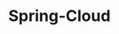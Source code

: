 # Spring-Cloud
<!--
Netflix OSS + Spring + SpringBoot = Spring Cloud Netflix

Service discovery
Distrubuted configuration
Client-Side load balancing
Intelligent Routing
Fault tolerance

two main fundamental topics 1) Spring Cloud 2) Spring Cloud Netflix


Service Discovery
Discovering Service with Spring Cloud
- Using Eureka client and server
- Configuration
- Health and High Availability
- Dashboard
- AWS Support

An actively managed registry of service locations
- source of truth
- one or more instances
- Spring Cloud Project
- Spring Cloud Eureka Server

- pom.xml
- Using Spring Cloud Eureka Server

<dependency>
			<groupId>org.springframework.cloud</groupId>
			<artifactId>spring-cloud-starter-netflix-eureka-server</artifactId>
</dependency>

<dependencyManagement>
		<dependencies>
			<dependency>
				<groupId>org.springframework.cloud</groupId>
				<artifactId>spring-cloud-dependencies</artifactId>
				<version>${spring-cloud.version}</version>
				<type>pom</type>
				<scope>import</scope>
			</dependency>
		</dependencies>
 </dependencyManagement>

-->
